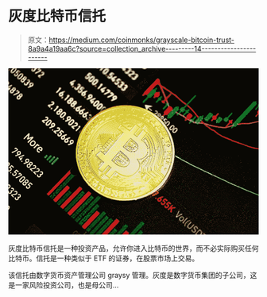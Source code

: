 # 灰度比特币信托

> 原文：<https://medium.com/coinmonks/grayscale-bitcoin-trust-8a9a4a19aa6c?source=collection_archive---------14----------------------->

![](img/d78c38fe0b9e0137d3e40468c18c238f.png)

灰度比特币信托是一种投资产品，允许你进入比特币的世界，而不必实际购买任何比特币。信托是一种类似于 ETF 的证券，在股票市场上交易。

该信托由数字货币资产管理公司 graysy 管理。灰度是数字货币集团的子公司，这是一家风险投资公司，也是母公司…